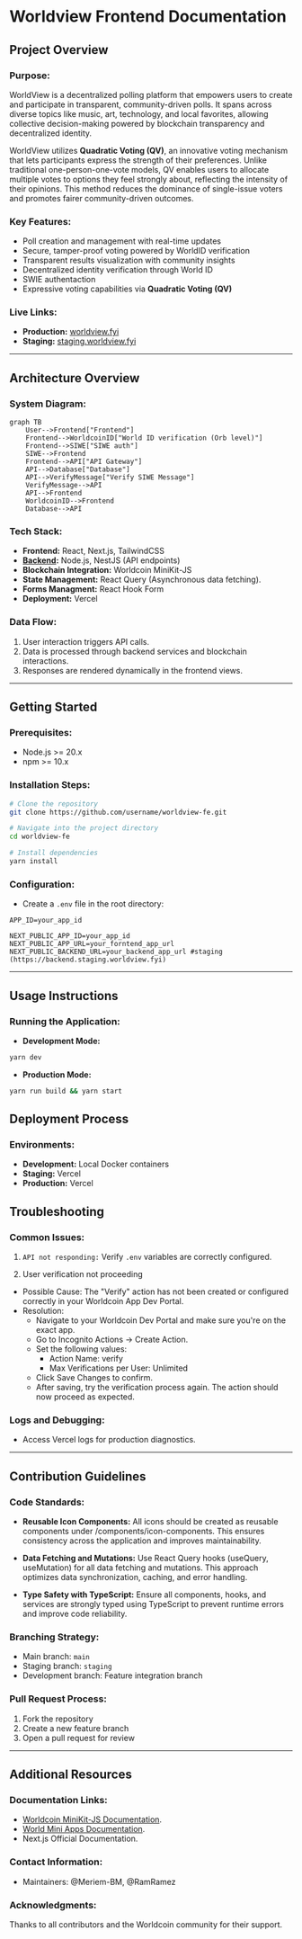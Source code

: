 # Worldview Frontend Documentation

## Project Overview

### Purpose:

WorldView is a decentralized polling platform that empowers users to create and participate in transparent, community-driven polls. It spans across diverse topics like music, art, technology, and local favorites, allowing collective decision-making powered by blockchain transparency and decentralized identity.

WorldView utilizes **Quadratic Voting (QV)**, an innovative voting mechanism that lets participants express the strength of their preferences. Unlike traditional one-person-one-vote models, QV enables users to allocate multiple votes to options they feel strongly about, reflecting the intensity of their opinions. This method reduces the dominance of single-issue voters and promotes fairer community-driven outcomes.

### Key Features:

* Poll creation and management with real-time updates
* Secure, tamper-proof voting powered by WorldID verification
* Transparent results visualization with community insights
* Decentralized identity verification through World ID
* SWIE authentaction
* Expressive voting capabilities via **Quadratic Voting (QV)**

### Live Links:

* **Production:** [worldview.fyi](https://www.worldview.fyi)
* **Staging:** [staging.worldview.fyi](https://staging.worldview.fyi)

---

## Architecture Overview

### System Diagram:

```mermaid
graph TB
    User-->Frontend["Frontend"]
    Frontend-->WorldcoinID["World ID verification (Orb level)"]
    Frontend-->SIWE["SIWE auth"]
    SIWE-->Frontend
    Frontend-->API["API Gateway"]
    API-->Database["Database"]
    API-->VerifyMessage["Verify SIWE Message"]
    VerifyMessage-->API
    API-->Frontend
    WorldcoinID-->Frontend
    Database-->API
```

### Tech Stack:

* **Frontend:** React, Next.js, TailwindCSS
* **[Backend](https://github.com/GeneralMagicio/worldview-be):** Node.js, NestJS (API endpoints)
* **Blockchain Integration:** Worldcoin MiniKit-JS
* **State Management:** React Query (Asynchronous data fetching).
* **Forms Managment:** React Hook Form
* **Deployment:** Vercel

### Data Flow:

1. User interaction triggers API calls.
2. Data is processed through backend services and blockchain interactions.
3. Responses are rendered dynamically in the frontend views.

---

## Getting Started

### Prerequisites:

* Node.js >= 20.x
* npm >= 10.x

### Installation Steps:

```bash
# Clone the repository
git clone https://github.com/username/worldview-fe.git

# Navigate into the project directory
cd worldview-fe

# Install dependencies
yarn install
```

### Configuration:

* Create a `.env` file in the root directory:

```env
APP_ID=your_app_id

NEXT_PUBLIC_APP_ID=your_app_id
NEXT_PUBLIC_APP_URL=your_forntend_app_url
NEXT_PUBLIC_BACKEND_URL=your_backend_app_url #staging (https://backend.staging.worldview.fyi)
```

---

## Usage Instructions

### Running the Application:

* **Development Mode:**

```bash
yarn dev
```

* **Production Mode:**

```bash
yarn run build && yarn start
```

## Deployment Process

### Environments:

* **Development:** Local Docker containers
* **Staging:** Vercel
* **Production:** Vercel

## Troubleshooting

### Common Issues:

1. `API not responding:` Verify `.env` variables are correctly configured.

2. User verification not proceeding
- Possible Cause: The "Verify" action has not been created or configured correctly in your Worldcoin App Dev Portal.
- Resolution:
    - Navigate to your Worldcoin Dev Portal and make sure you're on the exact app.
    - Go to Incognito Actions → Create Action.    
    - Set the following values:
       - Action Name: verify
       - Max Verifications per User: Unlimited
    - Click Save Changes to confirm.
    - After saving, try the verification process again. The action should now proceed as expected.


### Logs and Debugging:

* Access Vercel logs for production diagnostics.

---

## Contribution Guidelines

### Code Standards:

* **Reusable Icon Components:**
  All icons should be created as reusable components under /components/icon-components. This ensures consistency across the application and improves maintainability.

* **Data Fetching and Mutations:**
  Use React Query hooks (useQuery, useMutation) for all data fetching and mutations. This approach optimizes data synchronization, caching, and error handling.

* **Type Safety with TypeScript:**
  Ensure all components, hooks, and services are strongly typed using TypeScript to prevent runtime errors and improve code reliability.

### Branching Strategy:

* Main branch: `main`
* Staging branch: `staging`
* Development branch: Feature integration branch

### Pull Request Process:

1. Fork the repository
2. Create a new feature branch
3. Open a pull request for review

---

## Additional Resources

### Documentation Links:

* [Worldcoin MiniKit-JS Documentation](https://docs.world.org/mini-apps/quick-start/installing).
* [World Mini Apps Documentation](https://docs.world.org/mini-apps).
* Next.js Official Documentation.

### Contact Information:

* Maintainers: @Meriem-BM, @RamRamez

### Acknowledgments:

Thanks to all contributors and the Worldcoin community for their support.